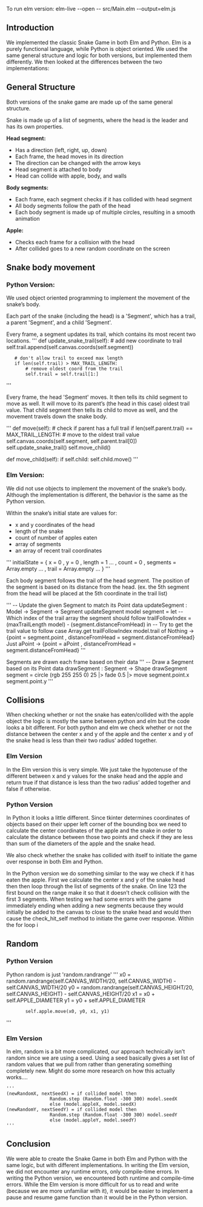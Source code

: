 To run elm version: elm-live --open -- src/Main.elm --output=elm.js

## Introduction

We implemented the classic Snake Game in both Elm and Python. Elm is a purely functional language, while Python is object oriented. We used the same general structure and logic for both versions, but implemented them differently. We then looked at the differences between the two implementations:  


## General Structure
Both versions of the snake game are made up of the same general structure. 

Snake is made up of a list of segments, where the head is the leader and has its own properties. 

**Head segment:**
- Has a direction (left, right, up, down)
- Each frame, the head moves in its direction
- The direction can be changed with the arrow keys
- Head segment is attached to body 
- Head can collide with apple, body, and walls

**Body segments:**
- Each frame, each segment checks if it has collided with head segment 
- All body segments follow the path of the head
- Each body segment is made up of multiple circles, resulting in a smooth animation

**Apple:**
- Checks each frame for a collision with the head
- After collided goes to a new random coordinate on the screen


## Snake body movement
### Python Version:
We used object oriented programming to implement the movement of the snake’s body. 

Each part of the snake (including the head) is a 'Segment', which has a trail, a parent 'Segment', and a child 'Segment'.

Every frame, a segment updates its trail, which contains its most recent two locations. 
'''
def update_snake_trail(self):
       # add new coordinate to trail
       self.trail.append(self.canvas.coords(self.segment))


       # don't allow trail to exceed max length
       if len(self.trail) > MAX_TRAIL_LENGTH:
           # remove oldest coord from the trail
           self.trail = self.trail[1:]
'''

Every frame, the head 'Segment' moves. It then tells its child segment to move as well. It will move to its parent’s (the head in this case) oldest trail value. That child segment then tells its child to move as well, and the movement travels down the snake body. 

'''
def move(self):
       # check if parent has a full trail
       if len(self.parent.trail) == MAX_TRAIL_LENGTH:
           # move to the oldest trail value
           self.canvas.coords(self.segment, self.parent.trail[0])
           self.update_snake_trail()
           self.move_child()

   def move_child(self):
       if self.child:
           self.child.move()
'''


### Elm Version:
We did not use objects to implement the movement of the snake’s body. Although the implementation is different, the behavior is the same as the Python version. 

Within the snake’s initial state are values for:
- x and y coordinates of the head
- length of the snake
- count of number of apples eaten
- array of segments
- an array of recent trail coordinates

'''
initialState =
 { x = 0
 , y = 0
 , length = 1
 …
 , count = 0
 , segments = Array.empty
 …
 , trail = Array.empty
 …
 }
 '''


Each body segment follows the trail of the head segment. The position of the segment is based on its distance from the head. (ex. the 5th segment from the head will be placed at the 5th coordinate in the trail list)

'''
-- Update the given Segment to match its Point data
updateSegment : Model -> Segment -> Segment
updateSegment model segment =
 let
   -- Which index of the trail array the segment should follow
   trailFollowIndex =
     (maxTrailLength model) - (segment.distanceFromHead)
 in
 -- Try to get the trail value to follow
 case Array.get trailFollowIndex model.trail of
   Nothing ->
     {point = segment.point
     , distanceFromHead = segment.distanceFromHead}
   Just aPoint ->
     {point = aPoint
     , distanceFromHead = segment.distanceFromHead}
'''

Segments are drawn each frame based on their data
'''
-- Draw a Segment based on its Point data
drawSegment : Segment -> Shape
drawSegment segment =
 circle (rgb 255 255 0) 25
  |> fade 0.5
  |> move segment.point.x segment.point.y
'''

## Collisions
When checking whether or not the snake has eaten/collided with the apple object the logic is mostly the same between python and elm but the code looks a bit different. For both python and elm we check whether or not the distance between the center x and y of the apple and the center x and y of the snake head is less than their two radius’ added together. 

### Elm Version
In the Elm version this is very simple. We just take the hypotenuse of the different between x and y values for the snake head and the apple and return true if that distance is less than the two radius’ added together and false if otherwise. 

### Python Version
In Python it looks a little different. Since tkinter determines coordinates of objects based on their upper left corner of the bounding box we need to calculate the center coordinates of the apple and the snake in order to calculate the distance between those two points and check if they are less than  sum of the diameters of the apple and the snake head. 

We also check whether the snake has collided with itself to initiate the game over response in both Elm and Python. 

In the Python version we do something similar to the way we check if it has eaten the apple. First we calculate the center x and y of the snake head then then loop through the list of segments of the snake. On line 123 the first bound on the range make it so that it doesn’t check collision with the first 3 segments. When testing we had some errors with the game immediately ending when adding a new segments because they would initially be added to the canvas to close to the snake head and would then cause the check_hit_self method to initiate the game over response. Within the for loop i


## Random
### Python Version
Python random is just 'random.randrange'
'''
x0 = random.randrange(self.CANVAS_WIDTH/20, self.CANVAS_WIDTH) - self.CANVAS_WIDTH/20
           y0 = random.randrange(self.CANVAS_HEIGHT/20, self.CANVAS_HEIGHT) - self.CANVAS_HEIGHT/20
           x1 = x0 + self.APPLE_DIAMETER
           y1 = y0 + self.APPLE_DIAMETER

           self.apple.move(x0, y0, x1, y1)
'''

### Elm Version
In elm, random is a bit more complicated, our approach technically isn’t random since we are using a seed. Using a seed basically gives a set list of random values that we pull from rather than generating something completely new.  Might do some more research on how this actually works….

    '''
    (newRandomX, nextSeedX) = if collided model then
                    Random.step (Random.float -300 300) model.seedX
                    else (model.appleX, model.seedX)
    (newRandomY, nextSeedY) = if collided model then
                    Random.step (Random.float -300 300) model.seedY
                    else (model.appleY, model.seedY)
    '''


## Conclusion
We were able to create the Snake Game in both Elm and Python with the same logic, but with different implementations. In writing the Elm version, we did not encounter any runtime errors, only compile-time errors. In writing the Python version, we encountered both runtime and compile-time errors. While the Elm version is more difficult for us to read and write (because we are more unfamiliar with it), it would be easier to implement a pause and resume game function than it would be in the Python version. 
